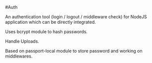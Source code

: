 #Auth

An authentication tool (login / logout / middleware check) for NodeJS application which can be directly integrated.

Uses bcrypt module to hash passwords.

Handle Uploads.

Based on passport-local module to store password and working on middlewares.



